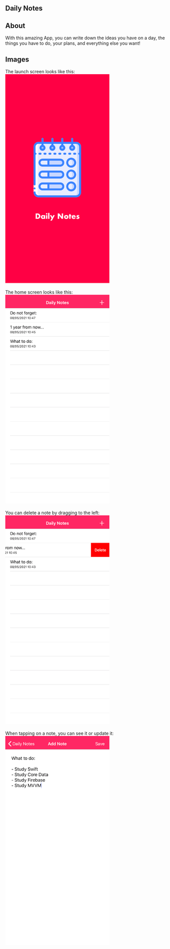 ## Daily Notes

## About

With this amazing App, you can write down the ideas you have on a day, the things you have to do, your plans, and everything else you want!

## Images

The launch screen looks like this:
<br />
<img src="doc-images/launchscreen.png" />
<br />
<br />
The home screen looks like this:
<br />
<img src="doc-images/homescreen.png" />
<br />
<br />
You can delete a note by dragging to the left:
<br />
<img src="doc-images/homescreen-delete.png" />
<br />
<br />
When tapping on a note, you can see it or update it:
<br />
<img src="doc-images/notescreen.png" />
<br />
<br />

